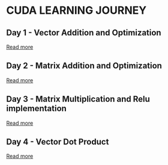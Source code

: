 # CUDA LEARNING JOURNEY  

## Day 1 - Vector Addition and Optimization  
[Read more](day1/info.md)

## Day 2 - Matrix Addition and Optimization
[Read more](day2/info_2.md)

## Day 3 - Matrix Multiplication and Relu implementation
[Read more](day3/info_mul.md)

## Day 4 - Vector Dot Product
[Read more](day4/info_dot.md)